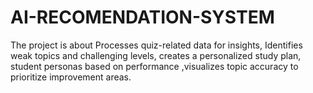 # AI-RECOMENDATION-SYSTEM
The project is about Processes quiz-related data for insights, Identifies weak topics and challenging levels, creates a personalized study plan, student personas based on performance ,visualizes topic accuracy to prioritize improvement areas.
